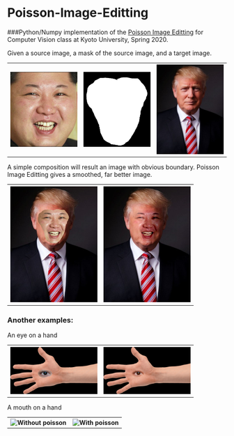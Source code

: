 # Poisson-Image-Editting

###Python/Numpy implementation of the [Poisson Image Editting](https://dl.acm.org/doi/10.1145/1201775.882269) for Computer Vision class at Kyoto University, Spring 2020.

Given a source image, a mask of the source image, and a target image.

<table>
  <tr>
    <th>
      <img src="https://github.com/phucdoitoan/Poisson-Image-Editting/blob/master/my_data/kim.png" width="200" title="Kim face">
    </th>
    <th>
      <img src="https://github.com/phucdoitoan/Poisson-Image-Editting/blob/master/my_data/kim_mask.png" width="200" title="Kim mask">
    </th>
    <th>
      <img src="https://github.com/phucdoitoan/Poisson-Image-Editting/blob/master/my_data/trump.jpg" width="200" title="Trump face">
    </th>
  </tr>
</table>

A simple composition will result an image with obvious boundary. Poisson Image Editting gives a smoothed, far better image.


<table>
  <tr>
    <th>
      <img src="https://github.com/phucdoitoan/Poisson-Image-Editting/blob/master/kim_trump_wo_poisson.png" width="200" title="Without poisson">
    </th>
    <th>
      <img src="https://github.com/phucdoitoan/Poisson-Image-Editting/blob/master/kim_trump_w_poisson.png" width="200" title="With poisson">
    </th>
  </tr>
</table>

### Another examples:

An eye on a hand

<table>
  <tr>
    <th>
      <img src="https://github.com/phucdoitoan/Poisson-Image-Editting/blob/master/hand_eye_wo_poisson.png" width="200" title="Without poisson">
    </th>
    <th>
      <img src="https://github.com/phucdoitoan/Poisson-Image-Editting/blob/master/hand_eye_w_poisson.png" width="200" title="With poisson">
    </th>
  </tr>
</table>


A mouth on a hand

<table>
  <tr>
    <th>
      <img src="https://github.com/phucdoitoan/Poisson-Image-Editting/blob/master/hand_mouth_wo_poisson.png" width="200" title="Without poisson">
    </th>
    <th>
      <img src="https://github.com/phucdoitoan/Poisson-Image-Editting/blob/master/hand_mouth_w_poisson.png" width="200" title="With poisson">
    </th>
  </tr>
</table>
